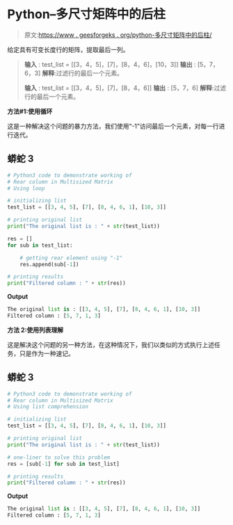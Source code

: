 # Python–多尺寸矩阵中的后柱

> 原文:[https://www . geesforgeks . org/python-多尺寸矩阵中的后柱/](https://www.geeksforgeeks.org/python-rear-column-in-multi-sized-matrix/)

给定具有可变长度行的矩阵，提取最后一列。

> **输入** : test_list = [[3，4，5]，[7]，[8，4，6]，[10，3]]
> **输出** : [5，7，6，3]
> **解释**:过滤行的最后一个元素。
> 
> **输入** : test_list = [[3，4，5]，[7]，[8，4，6]]
> **输出** : [5，7，6]
> **解释**:过滤行的最后一个元素。

**方法#1:使用循环**

这是一种解决这个问题的暴力方法，我们使用“-1”访问最后一个元素，对每一行进行迭代。

## 蟒蛇 3

```py
# Python3 code to demonstrate working of 
# Rear column in Multisized Matrix
# Using loop

# initializing list
test_list = [[3, 4, 5], [7], [8, 4, 6, 1], [10, 3]]

# printing original list
print("The original list is : " + str(test_list))

res = []
for sub in test_list:

    # getting rear element using "-1"
    res.append(sub[-1])

# printing results
print("Filtered column : " + str(res))
```

**Output**

```py
The original list is : [[3, 4, 5], [7], [8, 4, 6, 1], [10, 3]]
Filtered column : [5, 7, 1, 3]

```

**方法 2:使用列表理解**

这是解决这个问题的另一种方法，在这种情况下，我们以类似的方式执行上述任务，只是作为一种速记。

## 蟒蛇 3

```py
# Python3 code to demonstrate working of 
# Rear column in Multisized Matrix
# Using list comprehension

# initializing list
test_list = [[3, 4, 5], [7], [8, 4, 6, 1], [10, 3]]

# printing original list
print("The original list is : " + str(test_list))

# one-liner to solve this problem
res = [sub[-1] for sub in test_list]

# printing results
print("Filtered column : " + str(res))
```

**Output**

```py
The original list is : [[3, 4, 5], [7], [8, 4, 6, 1], [10, 3]]
Filtered column : [5, 7, 1, 3]

```